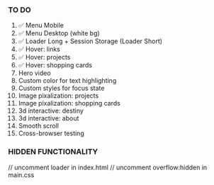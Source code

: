 ### TO DO

1. ✅ Menu Mobile
2. ✅ Menu Desktop (white bg)
3. ✅ Loader Long + Session Storage (Loader Short)
4. ✅ Hover: links
5. ✅ Hover: projects
6. ✅ Hover: shopping cards
7. Hero video
8. Custom color for text highlighting
9. Custom styles for focus state
10. Image pixalization: projects
11. Image pixalization: shopping cards
12. 3d interactive: destiny
13. 3d interactive: about
14. Smooth scroll
15. Cross-browser testing

### HIDDEN FUNCTIONALITY

// uncomment loader in index.html
// uncomment overflow:hidden in main.css
